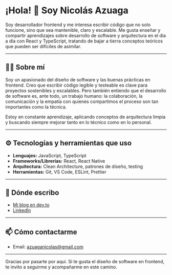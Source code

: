 # ¡Hola! 👋 Soy Nicolás Azuaga

Soy desarrollador frontend y me interesa escribir código que no solo funcione, sino que sea mantenible, claro y escalable. Me gusta enseñar y compartir aprendizajes sobre desarrollo de software y arquitectura en el día a día con React y TypeScript, tratando de bajar a tierra conceptos teóricos que pueden ser difíciles de asimilar.

---

## 👨‍💻 Sobre mí

Soy un apasionado del diseño de software y las buenas prácticas en frontend. Creo que escribir código legible y testeable es clave para proyectos sostenibles y escalables. Pero también entiendo que el desarrollo de software es, ante todo, un trabajo humano: la colaboración, la comunicación y la empatía con quienes compartimos el proceso son tan importantes como la técnica.

Estoy en constante aprendizaje, aplicando conceptos de arquitectura limpia y buscando siempre mejorar tanto en lo técnico como en lo personal.

---

## ⚙️ Tecnologías y herramientas que uso

- **Lenguajes:** JavaScript, TypeScript  
- **Frameworks/Librerías:** React, React Native  
- **Arquitectura:** Clean Architecture, patrones de diseño, testing  
- **Herramientas:** Git, VS Code, ESLint, Prettier  

---

## 📝 Dónde escribo

- [Mi blog en dev.to](https://dev.to/azunico)  
- [LinkedIn](https://www.linkedin.com/in/nicolás-azuaga-24909852)  

---

## 📫 Cómo contactarme

- Email: azuaganicolas@gmail.com  

---

Gracias por pasarte por aquí. Si te gusta el diseño de software en frontend, te invito a seguirme y acompañarme en este camino.
